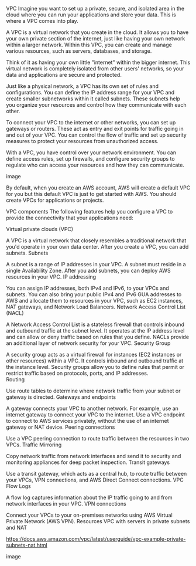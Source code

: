 VPC
Imagine you want to set up a private, secure, and isolated area in the cloud where you can run your applications and store your data. This is where a VPC comes into play.

A VPC is a virtual network that you create in the cloud. It allows you to have your own private section of the internet, just like having your own network within a larger network. Within this VPC, you can create and manage various resources, such as servers, databases, and storage.

Think of it as having your own little "internet" within the bigger internet. This virtual network is completely isolated from other users' networks, so your data and applications are secure and protected.

Just like a physical network, a VPC has its own set of rules and configurations. You can define the IP address range for your VPC and create smaller subnetworks within it called subnets. These subnets help you organize your resources and control how they communicate with each other.

To connect your VPC to the internet or other networks, you can set up gateways or routers. These act as entry and exit points for traffic going in and out of your VPC. You can control the flow of traffic and set up security measures to protect your resources from unauthorized access.

With a VPC, you have control over your network environment. You can define access rules, set up firewalls, and configure security groups to regulate who can access your resources and how they can communicate.

image

By default, when you create an AWS account, AWS will create a default VPC for you but this default VPC is just to get started with AWS. You should create VPCs for applications or projects.

VPC components
The following features help you configure a VPC to provide the connectivity that your applications need:

Virtual private clouds (VPC)

A VPC is a virtual network that closely resembles a traditional network that you'd operate in your own data center. After you create a VPC, you can add subnets.
Subnets

A subnet is a range of IP addresses in your VPC. A subnet must reside in a single Availability Zone. After you add subnets, you can deploy AWS resources in your VPC.
IP addressing

You can assign IP addresses, both IPv4 and IPv6, to your VPCs and subnets. You can also bring your public IPv4 and IPv6 GUA addresses to AWS and allocate them to resources in your VPC, such as EC2 instances, NAT gateways, and Network Load Balancers.
Network Access Control List (NACL)

A Network Access Control List is a stateless firewall that controls inbound and outbound traffic at the subnet level. It operates at the IP address level and can allow or deny traffic based on rules that you define. NACLs provide an additional layer of network security for your VPC.
Security Group

A security group acts as a virtual firewall for instances (EC2 instances or other resources) within a VPC. It controls inbound and outbound traffic at the instance level. Security groups allow you to define rules that permit or restrict traffic based on protocols, ports, and IP addresses.  
Routing

Use route tables to determine where network traffic from your subnet or gateway is directed.
Gateways and endpoints

A gateway connects your VPC to another network. For example, use an internet gateway to connect your VPC to the internet. Use a VPC endpoint to connect to AWS services privately, without the use of an internet gateway or NAT device.
Peering connections

Use a VPC peering connection to route traffic between the resources in two VPCs.
Traffic Mirroring

Copy network traffic from network interfaces and send it to security and monitoring appliances for deep packet inspection.
Transit gateways

Use a transit gateway, which acts as a central hub, to route traffic between your VPCs, VPN connections, and AWS Direct Connect connections.
VPC Flow Logs

A flow log captures information about the IP traffic going to and from network interfaces in your VPC.
VPN connections

Connect your VPCs to your on-premises networks using AWS Virtual Private Network (AWS VPN).
Resources
VPC with servers in private subnets and NAT

https://docs.aws.amazon.com/vpc/latest/userguide/vpc-example-private-subnets-nat.html

image
